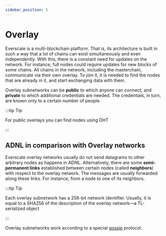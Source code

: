 ```yaml
---
sidebar_position: 5
---
```


# Overlay

Everscale is a multi-blockchain platform. That is, its architecture is built in such a way that a lot of chains can exist simultaneously and even independently. With this, there is a constant need for updates on the network. For instance, full nodes could require updates for new blocks of some chains. All chains in the network, including the masterchain, communicate via their own overlay. To join it, it is needed to find the nodes that are already in it, and start exchanging data with them. 

Overlay subnetworks can be **public** to which anyone can connect, and **private** to which additional credentials are needed. The credentials, in turn, are known only to a certain number of people.

:::tip Tip

For public overlays you can find nodes using DHT

:::

## ADNL in comparison with Overlay networks

Everscale overlay networks usually do not send datagrams to other arbitrary nodes as happens in ADNL. Alternatively, there are some **semi-permanent links** established between certain nodes (called **neighbors**) with respect to the overlay network. The messages are usually forwarded along these links. For instance, from a node to one of its neighbors. 

:::tip Tip

Each overlay subnetwork has a 256-bit network identifier. Usually, it is equal to a SHA256 of the description of the overlay network—a TL-serialized object

:::

Overlay subnetworks work according to a special [gossip](https://en.wikipedia.org/wiki/Gossip_protocol) protocol.
